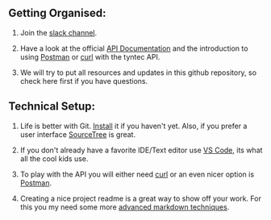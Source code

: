 ## Getting Organised:

1. Join the [slack channel](https://join.slack.com/t/ftl-tyntec-hackathon/signup).

1. Have a look at the official [API Documentation](https://docs.tyntec.com/en/content/sms/http/) and the introduction to using [Postman](/resources/PostmanAndCollectionPresentation.pdf) or [curl](/resources/services-with-curl.md) with the tyntec API.

1. We will try to put all resources and updates in this github repository, so check here first if you have questions.

## Technical Setup:

 1. Life is better with Git.  [Install](https://www.atlassian.com/git/tutorials/install-git) it if you haven't yet. Also, if you prefer a user interface [SourceTree](https://www.sourcetreeapp.com/) is great.

 1. If you don't already have a favorite IDE/Text editor use [VS Code](https://code.visualstudio.com/), its what all the cool kids use.

 1. To play with the API you will either need [curl](https://curl.haxx.se/) or an even nicer option is [Postman](https://www.getpostman.com/apps).

 1. Creating a nice project readme is a great way to show off your work. For this you my need some more [advanced markdown techniques](https://github.com/adam-p/markdown-here/wiki/Markdown-Cheatsheet#links).